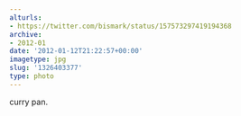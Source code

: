 ```yaml
---
alturls:
- https://twitter.com/bismark/status/157573297419194368
archive:
- 2012-01
date: '2012-01-12T21:22:57+00:00'
imagetype: jpg
slug: '1326403377'
type: photo
---
```


curry pan.

